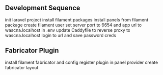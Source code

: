 ## Development Sequence
init laravel project 
install filament packages 
install panels from filament package
create filament user 
set server port to 9654 and app url to wascna.localhost in .env
update Caddyfile to reverse proxy to wascna.localhost
login to url and save password creds
## Fabricator Plugin
install filament fabricator and config
register plugin in panel provider
create fabricator layout
